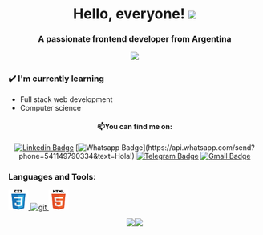 <div align="center">

 # Hello,  everyone!  <img src="https://raw.githubusercontent.com/verma-anushka/verma-anushka/master/gifs/wave.gif" width="30px">

<h3 align="center">A passionate frontend developer from Argentina</h3><img src="https://i.giphy.com/media/v1.Y2lkPTc5MGI3NjExdzJ2emw0bTNiMXRkcTh6bHk3enh4bW40ZXdyMHJ4N3BrNzdjb2VwbSZlcD12MV9pbnRlcm5hbF9naWZfYnlfaWQmY3Q9cw/juua9i2c2fA0AIp2iq/giphy.gif" width="400px" />
<br>



<div align="left">

 ### ✔️ I'm currently learning
- Full stack web development
- Computer science
 
</div>



#### 📫You can find me on:
[![Linkedin Badge](https://img.shields.io/badge/-LinkedIn-blue?style=flat-square&logo=Linkedin&logoColor=white&link=https://www.linkedin.com/in/ludmila-berto/)](https://www.linkedin.com/in/ludmila-berto/)
[![Whatsapp Badge](https://img.shields.io/badge/-Whatsapp-4CA143?style=flat-square&labelColor=4CA143&logo=whatsapp&logoColor=white&link=https://api.whatsapp.com/send?phone=541149790334&text=Hola!)](https://api.whatsapp.com/send?phone=541149790334&text=Hola!)
[![Telegram Badge](https://img.shields.io/badge/-Telegram-1ca0f1?style=flat-square&labelColor=1ca0f1&logo=telegram&logoColor=white&link=https://t.me/luiz740)](https://t.me/LudmilaBerto)
[![Gmail Badge](https://img.shields.io/badge/-Gmail-c14438?style=flat-square&logo=Gmail&logoColor=white&link=mailto:luiz7401@gmail.com)](mailto:ludmilaberto5@gmail.com)


<h3 align="left">Languages and Tools:</h3>
<p align="left"> <a href="https://www.w3schools.com/css/" target="_blank" rel="noreferrer"> <img src="https://raw.githubusercontent.com/devicons/devicon/master/icons/css3/css3-original-wordmark.svg" alt="css3" width="40" height="40"/> </a> <a href="https://git-scm.com/" target="_blank" rel="noreferrer"> <img src="https://www.vectorlogo.zone/logos/git-scm/git-scm-icon.svg" alt="git" width="40" height="40"/> </a> <a href="https://www.w3.org/html/" target="_blank" rel="noreferrer"> <img src="https://raw.githubusercontent.com/devicons/devicon/master/icons/html5/html5-original-wordmark.svg" alt="html5" width="40" height="40"/> </a> </p>


<img src="https://github-readme-stats.vercel.app/api/top-langs/?username=ludmilaberto&count_private=true&theme=dracula"><img src="https://github-readme-stats.vercel.app/api?username=ludmilaberto&show_icons=true&theme=dracula&line_height=32">

 


